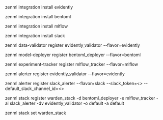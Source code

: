 zenml integration install evidently

zenml integration install bentoml

zenml integration install mlflow 

zenml integration install slack


zenml data-validator register evidently_validator --flavor=evidently

zenml model-deployer register bentoml_deployer --flavor=bentoml

zenml experiment-tracker register mlflow_tracker --flavor=mlflow

zenml alerter register evidently_validator --flavor=evidently


zenml alerter register slack_alerter --flavor=slack --slack_token=<> --default_slack_channel_id=<>

zenml stack register warden_stack -d bentoml_deployer -e mlflow_tracker -al slack_alerter -dv evidently_validator -o default -a default

zenml stack set warden_stack